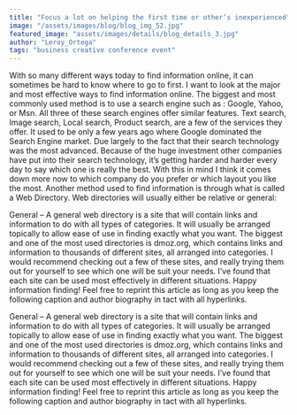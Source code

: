 ```yaml
---
title: "Focus a lot on helping the first time or other’s inexperienced"
image: "/assets/images/blog/blog_img_52.jpg"
featured_image: "assets/images/details/blog_details_3.jpg"
author: "Leroy_Ortega"
tags: "business creative conference event"
---
```


With so many different ways today to find information online, it can sometimes be hard to know where to go to first. I want to look at the major and most effective ways to find information online. The biggest and most commonly used method is to use a search engine such as : Google, Yahoo, or Msn. All three of these search engines offer similar features. Text search, Image search, Local search, Product search, are a few of the services they offer. It used to be only a few years ago where Google dominated the Search Engine market. Due largely to the fact that their search technology was the most advanced. Because of the huge investment other companies have put into their search technology, it’s getting harder and harder every day to say which one is really the best. With this in mind I think it comes down more now to which company do you prefer or which layout you like the most. Another method used to find information is through what is called a Web Directory. Web directories will usually either be relative or general:

General – A general web directory is a site that will contain links and information to do with all types of categories. It will usually be arranged topically to allow ease of use in finding exactly what you want. The biggest and one of the most used directories is dmoz.org, which contains links and information to thousands of different sites, all arranged into categories. I would recommend checking out a few of these sites, and really trying them out for yourself to see which one will be suit your needs. I’ve found that each site can be used most effectively in different situations. Happy information finding! Feel free to reprint this article as long as you keep the following caption and author biography in tact with all hyperlinks.

General – A general web directory is a site that will contain links and information to do with all types of categories. It will usually be arranged topically to allow ease of use in finding exactly what you want. The biggest and one of the most used directories is dmoz.org, which contains links and information to thousands of different sites, all arranged into categories. I would recommend checking out a few of these sites, and really trying them out for yourself to see which one will be suit your needs. I’ve found that each site can be used most effectively in different situations. Happy information finding! Feel free to reprint this article as long as you keep the following caption and author biography in tact with all hyperlinks.